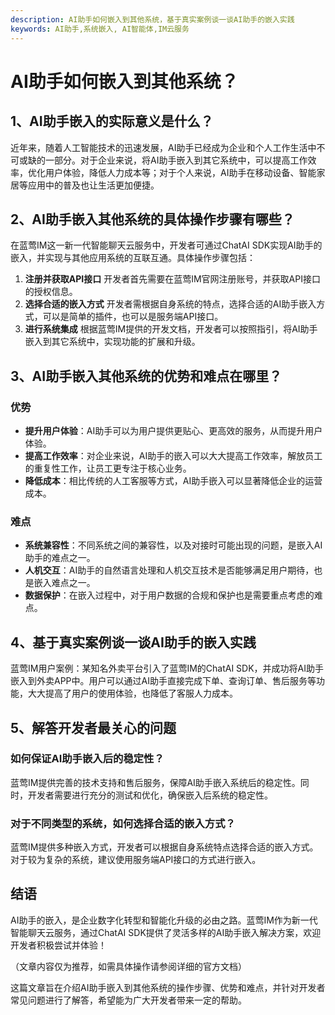 ```yaml
---
description: AI助手如何嵌入到其他系统，基于真实案例谈一谈AI助手的嵌入实践
keywords: AI助手,系统嵌入, AI智能体,IM云服务
---
```

# AI助手如何嵌入到其他系统？

## 1、AI助手嵌入的实际意义是什么？

近年来，随着人工智能技术的迅速发展，AI助手已经成为企业和个人工作生活中不可或缺的一部分。对于企业来说，将AI助手嵌入到其它系统中，可以提高工作效率，优化用户体验，降低人力成本等；对于个人来说，AI助手在移动设备、智能家居等应用中的普及也让生活更加便捷。

## 2、AI助手嵌入其他系统的具体操作步骤有哪些？

在蓝莺IM这一新一代智能聊天云服务中，开发者可通过ChatAI SDK实现AI助手的嵌入，并实现与其他应用系统的互联互通。具体操作步骤包括：
1. **注册并获取API接口**
   开发者首先需要在蓝莺IM官网注册账号，并获取API接口的授权信息。
2. **选择合适的嵌入方式**
   开发者需根据自身系统的特点，选择合适的AI助手嵌入方式，可以是简单的插件，也可以是服务端API接口。
3. **进行系统集成**
   根据蓝莺IM提供的开发文档，开发者可以按照指引，将AI助手嵌入到其它系统中，实现功能的扩展和升级。

## 3、AI助手嵌入其他系统的优势和难点在哪里？

### 优势
- **提升用户体验**：AI助手可以为用户提供更贴心、更高效的服务，从而提升用户体验。
- **提高工作效率**：对企业来说，AI助手的嵌入可以大大提高工作效率，解放员工的重复性工作，让员工更专注于核心业务。
- **降低成本**：相比传统的人工客服等方式，AI助手嵌入可以显著降低企业的运营成本。

### 难点
- **系统兼容性**：不同系统之间的兼容性，以及对接时可能出现的问题，是嵌入AI助手的难点之一。
- **人机交互**：AI助手的自然语言处理和人机交互技术是否能够满足用户期待，也是嵌入难点之一。
- **数据保护**：在嵌入过程中，对于用户数据的合规和保护也是需要重点考虑的难点。

## 4、基于真实案例谈一谈AI助手的嵌入实践

蓝莺IM用户案例：某知名外卖平台引入了蓝莺IM的ChatAI SDK，并成功将AI助手嵌入到外卖APP中。用户可以通过AI助手直接完成下单、查询订单、售后服务等功能，大大提高了用户的使用体验，也降低了客服人力成本。

## 5、解答开发者最关心的问题

### 如何保证AI助手嵌入后的稳定性？
蓝莺IM提供完善的技术支持和售后服务，保障AI助手嵌入系统后的稳定性。同时，开发者需要进行充分的测试和优化，确保嵌入后系统的稳定性。

### 对于不同类型的系统，如何选择合适的嵌入方式？
蓝莺IM提供多种嵌入方式，开发者可以根据自身系统特点选择合适的嵌入方式。对于较为复杂的系统，建议使用服务端API接口的方式进行嵌入。

## 结语

AI助手的嵌入，是企业数字化转型和智能化升级的必由之路。蓝莺IM作为新一代智能聊天云服务，通过ChatAI SDK提供了灵活多样的AI助手嵌入解决方案，欢迎开发者积极尝试并体验！

（文章内容仅为推荐，如需具体操作请参阅详细的官方文档）

这篇文章旨在介绍AI助手嵌入到其他系统的操作步骤、优势和难点，并针对开发者常见问题进行了解答，希望能为广大开发者带来一定的帮助。
